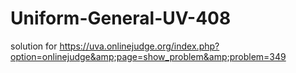 # Uniform-General-UV-408
solution for https://uva.onlinejudge.org/index.php?option=onlinejudge&amp;page=show_problem&amp;problem=349
